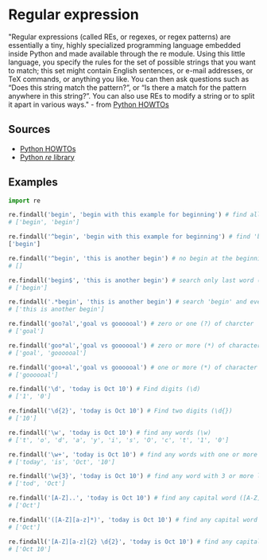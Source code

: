 # Regular expression
"Regular expressions (called REs, or regexes, or regex patterns) are essentially a tiny, highly specialized programming language 
embedded inside Python and made available through the re module. Using this little language, you specify the rules for the set 
of possible strings that you want to match; this set might contain English sentences, or e-mail addresses, or TeX commands, 
or anything you like. You can then ask questions such as “Does this string match the pattern?”, or “Is there a match for 
the pattern anywhere in this string?”. You can also use REs to modify a string or to split it apart in various ways." - from [Python HOWTOs](https://docs.python.org/3/howto/regex.html#regex-howto)

## Sources
- [Python HOWTOs](https://docs.python.org/3/howto/regex.html#regex-howto)
- [Python *re* library](https://docs.python.org/3/howto/regex.html#regex-howto)

## Examples
```python
import re

re.findall('begin', 'begin with this example for beginning') # find all 'begin's in text
# ['begin', 'begin']

re.findall('^begin', 'begin with this example for beginning') # find 'begin' only at the beginnig (^) of text
['begin']

re.findall('^begin', 'this is another begin') # no begin at the beginning
# []

re.findall('begin$', 'this is another begin') # search only last word ($)
# ['begin']

re.findall('.*begin', 'this is another begin') # search 'begin' and everything before (.*)
# ['this is another begin']

re.findall('goo?al','goal vs goooooal') # zero or one (?) of charcter 'o'
# ['goal']

re.findall('goo*al','goal vs goooooal') # zero or more (*) of character 'o'
# ['goal', 'goooooal']

re.findall('goo+al','goal vs goooooal') # one or more (*) of character 'o'
# ['goooooal']

re.findall('\d', 'today is Oct 10') # Find digits (\d)
# ['1', '0']

re.findall('\d{2}', 'today is Oct 10') # Find two digits (\d{})
# ['10']

re.findall('\w', 'today is Oct 10') # find any words (\w)
# ['t', 'o', 'd', 'a', 'y', 'i', 's', 'O', 'c', 't', '1', '0'] 

re.findall('\w+', 'today is Oct 10') # find any words with one or more (+) characters
# ['today', 'is', 'Oct', '10']

re.findall('\w{3}', 'today is Oct 10') # find any word with 3 or more letters
# ['tod', 'Oct']

re.findall('[A-Z]..', 'today is Oct 10') # find any capital word ([A-Z]) and two characters after (..)
# ['Oct']

re.findall('([A-Z][a-z]*)', 'today is Oct 10') # find any capital word ([A-Z]) and zero or more (*) latters right after ([a-z])
# ['Oct']

re.findall('[A-Z][a-z]{2} \d{2}', 'today is Oct 10') # find any capital letter ([A-Z]) followed by two small letters ([a-z]{2}) and a space ( ) and two digits (\d{2})
# ['Oct 10']

```
